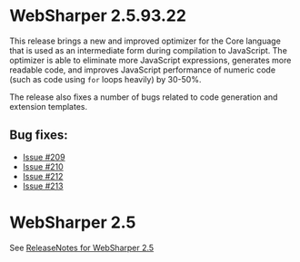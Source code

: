 # WebSharper 2.5.93.22

This release brings a new and improved optimizer for the Core language
that is used as an intermediate form during compilation to JavaScript.
The optimizer is able to eliminate more JavaScript expressions,
generates more readable code, and improves JavaScript performance of
numeric code (such as code using `for` loops heavily) by 30-50%.

The release also fixes a number of bugs related to code generation and
extension templates.

## Bug fixes:

* [Issue #209](http://bitbucket.org/IntelliFactory/websharper/issue/209) 
* [Issue #210](http://bitbucket.org/IntelliFactory/websharper/issue/210)
* [Issue #212](http://bitbucket.org/IntelliFactory/websharper/issue/212)
* [Issue #213](http://bitbucket.org/IntelliFactory/websharper/issue/213)

# WebSharper 2.5

See [ReleaseNotes for WebSharper 2.5](ReleaseNotes-2.5.md)
